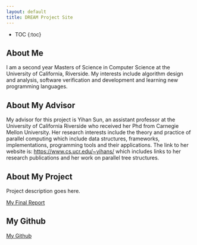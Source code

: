 ```yaml
---
layout: default
title: DREAM Project Site
---
```


* TOC
{:toc}

## About Me
I am a second year Masters of Science in Computer Science at the University of California, Riverside. My interests include algorithm design and analysis, software verification and development and learning new programming languages. 

## About My Advisor


My advisor for this project is Yihan Sun, an assistant professor at the University of California Riverside who received her Phd from Carnegie Mellon University. Her research interests include the theory and practice of parallel computing which include data structures, frameworks, implementations, programming tools and their applications. The link to her website is: https://www.cs.ucr.edu/~yihans/ which includes links to her research publications and her work on parallel tree structures.  

## About My Project

Project description goes here.

[My Final Report](files/finalreport.pdf)

## My Github

[My Github](https://github.com/brookegodinez)
